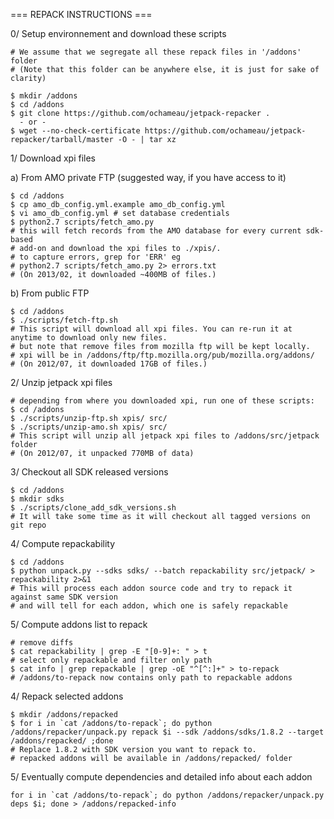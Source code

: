 === REPACK INSTRUCTIONS ===

0/ Setup environnement and download these scripts
```
# We assume that we segregate all these repack files in '/addons' folder
# (Note that this folder can be anywhere else, it is just for sake of clarity)

$ mkdir /addons
$ cd /addons
$ git clone https://github.com/ochameau/jetpack-repacker .
  - or -
$ wget --no-check-certificate https://github.com/ochameau/jetpack-repacker/tarball/master -O - | tar xz
```

1/ Download xpi files

a) From AMO private FTP (suggested way, if you have access to it)
```
$ cd /addons
$ cp amo_db_config.yml.example amo_db_config.yml
$ vi amo_db_config.yml # set database credentials
$ python2.7 scripts/fetch_amo.py
# this will fetch records from the AMO database for every current sdk-based 
# add-on and download the xpi files to ./xpis/.
# to capture errors, grep for 'ERR' eg
# python2.7 scripts/fetch_amo.py 2> errors.txt
# (On 2013/02, it downloaded ~400MB of files.)
```

b) From public FTP 
```
$ cd /addons
$ ./scripts/fetch-ftp.sh
# This script will download all xpi files. You can re-run it at anytime to download only new files.
# but note that remove files from mozilla ftp will be kept locally.
# xpi will be in /addons/ftp/ftp.mozilla.org/pub/mozilla.org/addons/
# (On 2012/07, it downloaded 17GB of files.)
```

2/ Unzip jetpack xpi files
```
# depending from where you downloaded xpi, run one of these scripts:
$ cd /addons
$ ./scripts/unzip-ftp.sh xpis/ src/
$ ./scripts/unzip-amo.sh xpis/ src/
# This script will unzip all jetpack xpi files to /addons/src/jetpack folder
# (On 2012/07, it unpacked 770MB of data)
```

3/ Checkout all SDK released versions
```
$ cd /addons
$ mkdir sdks
$ ./scripts/clone_add_sdk_versions.sh
# It will take some time as it will checkout all tagged versions on git repo
```

4/ Compute repackability
```
$ cd /addons
$ python unpack.py --sdks sdks/ --batch repackability src/jetpack/ > repackability 2>&1
# This will process each addon source code and try to repack it against same SDK version
# and will tell for each addon, which one is safely repackable
```

5/ Compute addons list to repack
```
# remove diffs
$ cat repackability | grep -E "[0-9]+: " > t
# select only repackable and filter only path
$ cat info | grep repackable | grep -oE "^[^:]+" > to-repack
# /addons/to-repack now contains only path to repackable addons
```

4/ Repack selected addons
```
$ mkdir /addons/repacked
$ for i in `cat /addons/to-repack`; do python /addons/repacker/unpack.py repack $i --sdk /addons/sdks/1.8.2 --target /addons/repacked/ ;done
# Replace 1.8.2 with SDK version you want to repack to.
# repacked addons will be available in /addons/repacked/ folder
```

5/ Eventually compute dependencies and detailed info about each addon
```
for i in `cat /addons/to-repack`; do python /addons/repacker/unpack.py deps $i; done > /addons/repacked-info
```

